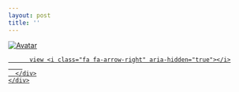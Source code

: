 ```yaml
---
layout: post
title: ''
---
```


<p class="imglist">




<div class="image-container">
  <a href="https://pic.imgdb.cn/item/5eb6a2a0c2a9a83be50a68c0.jpg"  data-fancybox="images">
    <img src="https://pic.imgdb.cn/item/5eb6a2a0c2a9a83be50a68d0.jpg" alt="Avatar" class="image" />
    <div class="overlay">
      <div class="text">
        
          view <i class="fa fa-arrow-right" aria-hidden="true"></i>
        
      </div>
    </div>
  </a>
</div>






<a href="https://pic.imgdb.cn/item/5eb6a2a0c2a9a83be50a68c7.jpg" data-fancybox="images"><img src="" /></a>
<a href="https://pic.imgdb.cn/item/5eb6a2a0c2a9a83be50a68cc.jpg" data-fancybox="images"><img src="" /></a>
<a href="https://pic.imgdb.cn/item/5eb6a2a0c2a9a83be50a68d0.jpg" data-fancybox="images"><img src="" /></a>
<a href="https://pic.imgdb.cn/item/5eb6a2a0c2a9a83be50a68d3.jpg" data-fancybox="images"><img src="" /></a>
<a href="https://pic.imgdb.cn/item/5eb6a2a0c2a9a83be50a68d9.jpg" data-fancybox="images"><img src="" /></a>
<a href="https://pic.imgdb.cn/item/5eb6a2a0c2a9a83be50a68e4.jpg" data-fancybox="images"><img src="" /></a>
<a href="https://pic.imgdb.cn/item/5eb6a2a1c2a9a83be50a68ec.jpg" data-fancybox="images"><img src="" /></a>
<a href="https://pic.imgdb.cn/item/5eb6a2a1c2a9a83be50a68f2.jpg" data-fancybox="images"><img src="" /></a>
<a href="https://pic.imgdb.cn/item/5eb6a2a1c2a9a83be50a68f8.jpg" data-fancybox="images"><img src="" /></a>
<a href="https://pic.imgdb.cn/item/5eb6a2a1c2a9a83be50a68fe.jpg" data-fancybox="images"><img src="" /></a>
<a href="https://pic.imgdb.cn/item/5eb6a2a1c2a9a83be50a6903.jpg" data-fancybox="images"><img src="" /></a>
<a href="https://pic.imgdb.cn/item/5eb6a2a1c2a9a83be50a6907.jpg" data-fancybox="images"><img src="" /></a>
<a href="https://pic.imgdb.cn/item/5eb6a2a1c2a9a83be50a690b.jpg" data-fancybox="images"><img src="" /></a>
<a href="https://pic.imgdb.cn/item/5eb6a2a1c2a9a83be50a6913.jpg" data-fancybox="images"><img src="" /></a>
<a href="https://pic.imgdb.cn/item/5eb6a2a1c2a9a83be50a6917.jpg" data-fancybox="images"><img src="" /></a>
<a href="https://pic.imgdb.cn/item/5eb6a2a1c2a9a83be50a691d.jpg" data-fancybox="images"><img src="" /></a>
<a href="https://pic.imgdb.cn/item/5eb6a2a1c2a9a83be50a6921.jpg" data-fancybox="images"><img src="" /></a>
<a href="https://pic.imgdb.cn/item/5eb6a2d3c2a9a83be50ab5a5.jpg" data-fancybox="images"><img src="" /></a>
<a href="https://pic.imgdb.cn/item/5eb6a2d3c2a9a83be50ab5ad.jpg" data-fancybox="images"><img src="" /></a>
<a href="https://pic.imgdb.cn/item/5eb6a2d3c2a9a83be50ab5b0.jpg" data-fancybox="images"><img src="" /></a>
<a href="https://pic.imgdb.cn/item/5eb6a2d3c2a9a83be50ab5b9.jpg" data-fancybox="images"><img src="" /></a>
<a href="https://pic.imgdb.cn/item/5eb6a2d3c2a9a83be50ab5be.jpg" data-fancybox="images"><img src="" /></a>
<a href="https://pic.imgdb.cn/item/5eb6a2d3c2a9a83be50ab5c9.jpg" data-fancybox="images"><img src="" /></a>
<a href="https://pic.imgdb.cn/item/5eb6a2d3c2a9a83be50ab5ce.jpg" data-fancybox="images"><img src="" /></a>
<a href="https://pic.imgdb.cn/item/5eb6a2d3c2a9a83be50ab5d2.jpg" data-fancybox="images"><img src="" /></a>
<a href="https://pic.imgdb.cn/item/5eb6a2d3c2a9a83be50ab5d6.jpg" data-fancybox="images"><img src="" /></a>
<a href="https://pic.imgdb.cn/item/5eb6a2d3c2a9a83be50ab5da.jpg" data-fancybox="images"><img src="" /></a>
<a href="https://pic.imgdb.cn/item/5eb6a2d3c2a9a83be50ab5e3.jpg" data-fancybox="images"><img src="" /></a>
<a href="https://pic.imgdb.cn/item/5eb6a2d3c2a9a83be50ab5e6.jpg" data-fancybox="images"><img src="" /></a>
<a href="https://pic.imgdb.cn/item/5eb6a2d4c2a9a83be50ab5ec.jpg" data-fancybox="images"><img src="" /></a>
<a href="https://pic.imgdb.cn/item/5eb6a2d4c2a9a83be50ab5ef.jpg" data-fancybox="images"><img src="" /></a>
<a href="https://pic.imgdb.cn/item/5eb6a2d4c2a9a83be50ab5f7.jpg" data-fancybox="images"><img src="" /></a>
<a href="https://pic.imgdb.cn/item/5eb6a2d4c2a9a83be50ab5fa.jpg" data-fancybox="images"><img src="" /></a>
<a href="https://pic.imgdb.cn/item/5eb6a2d4c2a9a83be50ab5ff.jpg" data-fancybox="images"><img src="" /></a>
<a href="https://pic.imgdb.cn/item/5eb6a2d4c2a9a83be50ab608.jpg" data-fancybox="images"><img src="" /></a>


</p>
